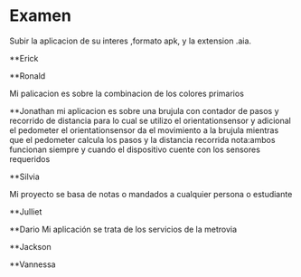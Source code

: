 # Examen

Subir la aplicacion de su interes ,formato apk, y la extension .aia.

**Erick




**Ronald

Mi palicacion es sobre la combinacion de los colores primarios

**Jonathan
mi aplicacion es sobre una brujula con contador de pasos y recorrido de distancia
para lo cual se utilizo el orientationsensor y adicional el pedometer
el orientationsensor da el movimiento a la brujula mientras que el pedometer
calcula los pasos y la distancia recorrida nota:ambos funcionan siempre y cuando
el dispositivo cuente con los sensores requeridos


**Silvia

Mi proyecto se basa de notas o mandados a cualquier persona o estudiante

**Julliet



**Dario
Mi aplicación se trata de los servicios de la metrovia

**Jackson



**Vannessa
